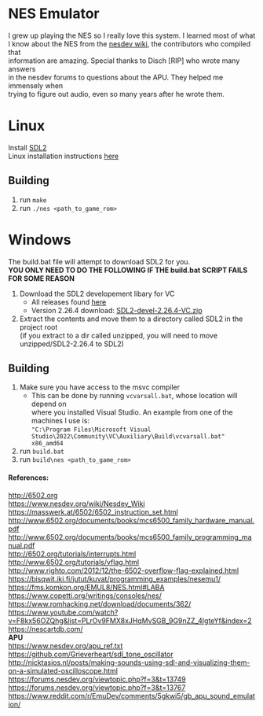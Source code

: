 # NES Emulator
I grew up playing the NES so I really love this system. I learned most of what  
I know about the NES from the [nesdev wiki](https://www.nesdev.org/wiki/Nesdev_Wiki), the contributors who compiled that  
information are amazing. Special thanks to Disch [RIP] who wrote many answers  
in the nesdev forums to questions about the APU. They helped me immensely when  
trying to figure out audio, even so many years after he wrote them.  

# Linux
Install [SDL2](https://github.com/libsdl-org/SDL/releases/)  
Linux installation instructions [here](http://wiki.libsdl.org/Installation#linuxunix)
## Building
1. run `make`  
2. run `./nes <path_to_game_rom>`  

# Windows
The build.bat file will attempt to download SDL2 for you.  
**YOU ONLY NEED TO DO THE FOLLOWING IF THE build.bat SCRIPT FAILS FOR SOME REASON**  
1. Download the SDL2 developement libary for VC
	- All releases found [here](https://github.com/libsdl-org/SDL/releases/)  
	- Version 2.26.4 download: [SDL2-devel-2.26.4-VC.zip](https://github.com/libsdl-org/SDL/releases/download/release-2.26.4/SDL2-devel-2.26.4-VC.zip)  
2. Extract the contents and move them to a directory called SDL2 in the project root  
	(if you extract to a dir called unzipped, you will need to move unzipped/SDL2-2.26.4 to SDL2)   
## Building
1. Make sure you have access to the msvc compiler
	- This can be done by running  `vcvarsall.bat`, whose location will depend on  
	where you installed Visual Studio. An example from one of the machines I use is:  
	`"C:\Program Files\Microsoft Visual Studio\2022\Community\VC\Auxiliary\Build\vcvarsall.bat" x86_amd64`
1. run `build.bat`  
2. run `build\nes <path_to_game_rom>`   
  
#### References:
http://6502.org  
https://www.nesdev.org/wiki/Nesdev_Wiki  
https://masswerk.at/6502/6502_instruction_set.html  
http://www.6502.org/documents/books/mcs6500_family_hardware_manual.pdf  
http://www.6502.org/documents/books/mcs6500_family_programming_manual.pdf  
http://6502.org/tutorials/interrupts.html  
http://www.6502.org/tutorials/vflag.html  
http://www.righto.com/2012/12/the-6502-overflow-flag-explained.html  
https://bisqwit.iki.fi/jutut/kuvat/programming_examples/nesemu1/  
https://fms.komkon.org/EMUL8/NES.html#LABA  
https://www.copetti.org/writings/consoles/nes/  
https://www.romhacking.net/download/documents/362/  
https://www.youtube.com/watch?v=F8kx56OZQhg&list=PLrOv9FMX8xJHqMvSGB_9G9nZZ_4IgteYf&index=2   
https://nescartdb.com/  
**APU**  
https://www.nesdev.org/apu_ref.txt  
https://github.com/Grieverheart/sdl_tone_oscillator  
http://nicktasios.nl/posts/making-sounds-using-sdl-and-visualizing-them-on-a-simulated-oscilloscope.html  
https://forums.nesdev.org/viewtopic.php?f=3&t=13749  
https://forums.nesdev.org/viewtopic.php?f=3&t=13767  
https://www.reddit.com/r/EmuDev/comments/5gkwi5/gb_apu_sound_emulation/  

